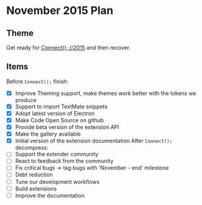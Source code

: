 # November 2015 Plan

## Theme
Get ready for [Connect(); //2015](http://connect2015.visualstudio.com/) and then recover.

## Items
Before `Connect();` finish:
- [x] Improve Theming support, make themes work better with the tokens we produce
- [x] Support to import TextMate snippets
- [x] Adopt latest version of Electron
- [x] Make Code Open Source on github
- [x] Provide beta version of the extension API
- [x] Make the gallery available
- [x] Initial version of the extension documentation
After `Connect();` decompress:
- [ ] Support the extender community
- [ ] React to feedback from the community
- [ ] Fix critical bugs -> tag bugs with 'November - end' milestone
- [ ] Debt reduction
- [ ] Tune our development workflows
- [ ] Build extensions
- [ ] Improve the documentation
